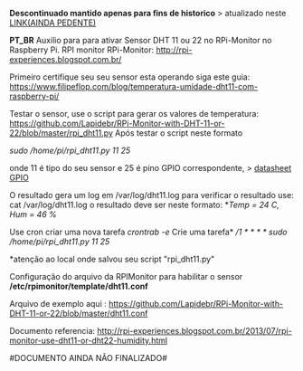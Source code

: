 **Descontinuado mantido apenas para fins de historico**  > atualizado neste [LINK(AINDA PEDENTE)](https://github.com/)

**PT_BR**
Auxilio para para ativar Sensor DHT 11 ou 22 no RPi-Monitor no Raspberry Pi. RPI monitor RPi-Monitor: http://rpi-experiences.blogspot.com.br/

Primeiro certifique seu seu sensor esta operando siga este guia: https://www.filipeflop.com/blog/temperatura-umidade-dht11-com-raspberry-pi/

Testar o sensor,  use o script  para gerar os valores de temperatura: 
https://github.com/Lapidebr/RPi-Monitor-with-DHT-11-or-22/blob/master/rpi_dht11.py
Após testar o script neste formato 

*sudo /home/pi/rpi_dht11.py 11 25*

 onde 11 é tipo do seu sensor e 25 é pino GPIO correspondente, > [datasheet GPIO](https://www.raspberrypi.org/documentation/usage/gpio/README.md)
 
 O resultado gera um log em /var/log/dht11.log
para verificar o resultado use: cat /var/log/dht11.log o resultado deve ser neste formato: **Temp = 24 *C, Hum = 46 %**


Use cron  criar uma nova tarefa
*crontrab -e*
Crie uma tarefa*
*/1 * * * * sudo /home/pi/rpi_dht11.py 11 25*

*atenção ao  local onde salvou seu script
"rpi_dht11.py"


Configuração do arquivo da RPIMonitor para habilitar o sensor **/etc/rpimonitor/template/dht11.conf** 

Arquivo de exemplo aqui : https://github.com/Lapidebr/RPi-Monitor-with-DHT-11-or-22/blob/master/dht11.conf

Documento referencia: http://rpi-experiences.blogspot.com.br/2013/07/rpi-monitor-use-dht11-or-dht22-humidity.html

#DOCUMENTO AINDA NÃO FINALIZADO#

